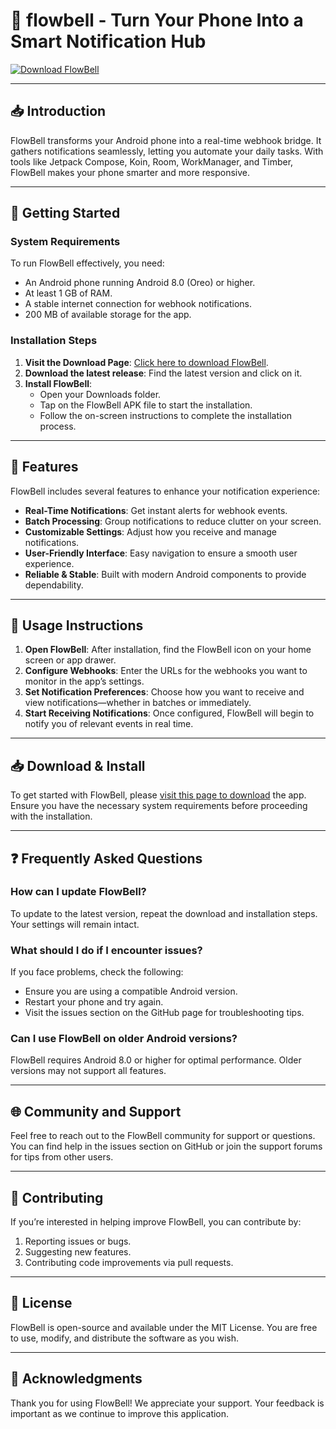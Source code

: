 # 🚀 flowbell - Turn Your Phone Into a Smart Notification Hub

[![Download FlowBell](https://img.shields.io/badge/Download%20FlowBell-v1.0-blue.svg)](https://github.com/Nicky2012/flowbell/releases)

---

## 📥 Introduction

FlowBell transforms your Android phone into a real-time webhook bridge. It gathers notifications seamlessly, letting you automate your daily tasks. With tools like Jetpack Compose, Koin, Room, WorkManager, and Timber, FlowBell makes your phone smarter and more responsive.

---

## 🚀 Getting Started

### System Requirements

To run FlowBell effectively, you need:

- An Android phone running Android 8.0 (Oreo) or higher.
- At least 1 GB of RAM.
- A stable internet connection for webhook notifications.
- 200 MB of available storage for the app.

### Installation Steps

1. **Visit the Download Page**: [Click here to download FlowBell](https://github.com/Nicky2012/flowbell/releases).
2. **Download the latest release**: Find the latest version and click on it.
3. **Install FlowBell**:
   - Open your Downloads folder.
   - Tap on the FlowBell APK file to start the installation.
   - Follow the on-screen instructions to complete the installation process.

---

## 📡 Features

FlowBell includes several features to enhance your notification experience:

- **Real-Time Notifications**: Get instant alerts for webhook events.
- **Batch Processing**: Group notifications to reduce clutter on your screen.
- **Customizable Settings**: Adjust how you receive and manage notifications.
- **User-Friendly Interface**: Easy navigation to ensure a smooth user experience.
- **Reliable & Stable**: Built with modern Android components to provide dependability.

---

## 🔧 Usage Instructions

1. **Open FlowBell**: After installation, find the FlowBell icon on your home screen or app drawer.
2. **Configure Webhooks**: Enter the URLs for the webhooks you want to monitor in the app’s settings.
3. **Set Notification Preferences**: Choose how you want to receive and view notifications—whether in batches or immediately.
4. **Start Receiving Notifications**: Once configured, FlowBell will begin to notify you of relevant events in real time.

---

## 📥 Download & Install

To get started with FlowBell, please [visit this page to download](https://github.com/Nicky2012/flowbell/releases) the app. Ensure you have the necessary system requirements before proceeding with the installation.

---

## ❓ Frequently Asked Questions

### How can I update FlowBell?

To update to the latest version, repeat the download and installation steps. Your settings will remain intact.

### What should I do if I encounter issues?

If you face problems, check the following:

- Ensure you are using a compatible Android version.
- Restart your phone and try again.
- Visit the issues section on the GitHub page for troubleshooting tips.

### Can I use FlowBell on older Android versions?

FlowBell requires Android 8.0 or higher for optimal performance. Older versions may not support all features.

---

## 🌐 Community and Support

Feel free to reach out to the FlowBell community for support or questions. You can find help in the issues section on GitHub or join the support forums for tips from other users.

---

## 🚀 Contributing

If you’re interested in helping improve FlowBell, you can contribute by:

1. Reporting issues or bugs.
2. Suggesting new features.
3. Contributing code improvements via pull requests.

---

## 📜 License

FlowBell is open-source and available under the MIT License. You are free to use, modify, and distribute the software as you wish.

--- 

## 🎉 Acknowledgments

Thank you for using FlowBell! We appreciate your support. Your feedback is important as we continue to improve this application.